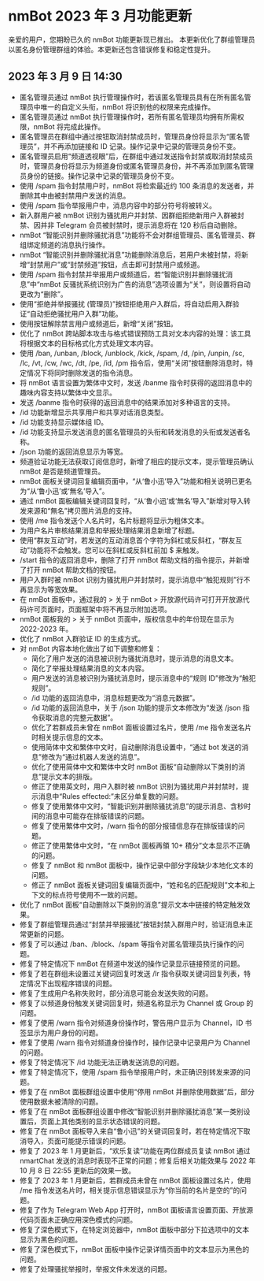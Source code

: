 # nmBot 2023 年 3 月功能更新

亲爱的用户，您期盼已久的 nmBot 功能更新现已推出。
本更新优化了群组管理员以匿名身份管理群组的体验。本更新还包含错误修复和稳定性提升。

## 2023 年 3 月 9 日 14:30
- 匿名管理员通过 nmBot 执行管理操作时，若该匿名管理员具有在所有匿名管理员中唯一的自定义头衔，nmBot 将识别他的权限来完成操作。
- 匿名管理员通过 nmBot 执行管理操作时，若所有匿名管理员均拥有所需权限，nmBot 将完成此操作。
- 匿名管理员在群组中通过按钮取消封禁成员时，管理员身份将显示为“匿名管理员”，并不再添加链接和 ID 记录。操作记录中记录的管理员身份不变。
- 匿名管理员启用“频道透视眼”后，在群组中通过发送指令封禁或取消封禁成员时，管理员身份将显示为频道身份或匿名管理员身份，并不再添加到匿名管理员身份的链接。操作记录中记录的管理员身份不变。
- 使用 /spam 指令封禁用户时，nmBot 将检索最近约 100 条消息的发送者，并删除其中由被封禁用户发送的消息。
- 使用 /spam 指令举报用户中，消息内容中的部分符号将被转义。
- 新入群用户被 nmBot 识别为骚扰用户并封禁、因群组拒绝新用户入群被封禁、因并非 Telegram 会员被封禁时，提示消息将在 120 秒后自动删除。
- nmBot “智能识别并删除骚扰消息”功能将不会对群组管理员、匿名管理员、群组绑定频道的消息执行操作。
- nmBot “智能识别并删除骚扰消息”功能删除消息后，若用户未被封禁，将新增“封禁用户”或“封禁频道”按钮，点击即可封禁用户或频道。
- 使用 /spam 指令封禁并举报用户或频道后，若“智能识别并删除骚扰消息”中“nmBot 反骚扰系统识别为广告的消息”选项设置为“关”，则设置将自动更改为“删除”。
- 使用“拒绝并举报骚扰 (管理员)”按钮拒绝用户入群后，将自动启用入群验证“自动拒绝骚扰用户入群”功能。
- 使用按钮解除禁言用户或频道后，新增“关闭”按钮。
- 优化了 nmBot 跨站脚本攻击与格式错误预防工具对文本内容的处理：该工具将根据文本的目标格式化方式处理文本内容。
- 使用 /ban, /unban, /block, /unblock, /kick, /spam, /d, /pin, /unpin, /sc, /lc, /vt, /cw, /wc, /dt, /pe, /id, /pm 指令后，使用“关闭”按钮删除消息时，特定情况下将同时删除发送的指令消息。
- 将 nmBot 语言设置为繁体中文时，发送 /banme 指令时获得的返回消息中的趣味内容支持以繁体中文显示。
- 发送 /banme 指令时获得的返回消息中的结果添加对多种语言的支持。
- /id 功能新增显示共享用户和共享对话消息类型。
- /id 功能支持显示媒体组 ID。
- /id 功能支持显示发送消息的匿名管理员的头衔和转发消息的头衔或发送者名称。
- /json 功能的返回消息显示为等宽。
- 频道验证功能无法获取订阅信息时，新增了相应的提示文本，提示管理员确认 nmBot 是否是频道管理员。
- nmBot 面板关键词回复编辑页面中，“从‘鲁小迅’导入”功能和相关说明已更名为“从‘鲁小迅’或‘無名’导入”。
- 通过 nmBot 面板编辑关键词回复时，“从‘鲁小迅’或‘無名’导入”新增对导入转发来源和“無名”拷贝图片消息的支持。
- 使用 /me 指令发送个人名片时，名片标题将显示为粗体文本。
- 为用户名片审核结果消息和举报处理结果消息新增了标题。
- 使用“群友互动”时，若发送的互动消息首个字符为斜杠或反斜杠，“群友互动”功能将不会触发。您可以在斜杠或反斜杠前加 $ 来触发。
- /start 指令的返回消息中，删除了打开 nmBot 帮助文档的指令提示，并新增了打开 nmBot 帮助文档的按钮。
- 用户入群时被 nmBot 识别为骚扰用户并封禁时，提示消息中“触犯规则”行不再显示为等宽效果。
- 在 nmBot 面板中，通过我的 > 关于 nmBot > 开放源代码许可打开开放源代码许可页面时，页面框架中将不再显示附加选项。
- nmBot 面板我的 > 关于 nmBot 页面中，版权信息中的年份现在显示为 2022-2023 年。
- 优化了 nmBot 入群验证 ID 的生成方式。
- 对 nmBot 内容本地化做出了如下调整和修复：
    - 简化了用户发送的消息被识别为骚扰消息时，提示消息的消息文本。
    - 简化了举报处理结果消息的文本内容。
    - 用户发送的消息被识别为骚扰消息时，提示消息中的“规则 ID”修改为“触犯规则”。
    - /id 功能的返回消息中，消息标题更改为“消息元数据”。
    - /id 功能的返回消息中，关于 /json 功能的提示文本修改为“发送 /json 指令获取消息的完整元数据”。
    - 优化了若群成员未曾在 nmBot 面板设置过名片，使用 /me 指令发送名片时相关提示信息的文本。
    - 使用简体中文和繁体中文时，自动删除消息设置中，“通过 bot 发送的消息”修改为“通过机器人发送的消息”。
    - 优化了使用简体中文和繁体中文时 nmBot 面板“自动删除以下类别的消息”提示文本的排版。
    - 修正了使用英文时，用户入群时被 nmBot 识别为骚扰用户并封禁时，提示消息中“Rules effected:”未区分单复数的问题。
    - 修复了使用繁体中文时，“智能识别并删除骚扰消息”的提示消息、含秒时间的消息中可能存在排版错误的问题。
    - 修复了使用繁体中文时，/warn 指令的部分报错信息存在排版错误的问题。
    - 修正了使用繁体中文时，“在 nmBot 面板再領 10+ 積分”文本显示不正确的问题。
    - 修复了 nmBot 和 nmBot 面板中，操作记录中部分字段缺少本地化文本的问题。
    - 修正了 nmBot 面板关键词回复编辑页面中，“姓和名的匹配规则”文本和上下文的标点符号使用不一致的问题。
- 优化了 nmBot 面板“自动删除以下类别的消息”提示文本中链接的特定触发效果。
- 修复了群组管理员通过“封禁并举报骚扰”按钮封禁入群用户时，验证消息未正常更新的问题。
- 修复了可以通过 /ban、/block、/spam 等指令对匿名管理员执行操作的问题。
- 修复了特定情况下 nmBot 在频道中发送的操作记录显示链接预览的问题。
- 修复了若在群组未设置过关键词回复时发送 /lr 指令获取关键词回复列表，特定情况下出现程序错误的问题。
- 修复了生成用户名称失败时，部分消息可能会发送失败的问题。
- 修复了以频道身份触发关键词回复时，频道名称显示为 Channel 或 Group 的问题。
- 修复了使用 /warn 指令对频道身份操作时，警告用户显示为 Channel，ID 书签显示为用户身份的问题。
- 修复了使用 /warn 指令对频道身份操作时，操作记录中记录用户为 Channel 的问题。
- 修复了特定情况下 /id 功能无法正确发送消息的问题。
- 修复了特定情况下，使用 /spam 指令举报用户时，未正确识别转发来源的问题。
- 修复了在 nmBot 面板群组设置中使用“停用 nmBot 并删除使用数据”后，部分使用数据未被清除的问题。
- 修复了在 nmBot 面板群组设置中修改“智能识别并删除骚扰消息”某一类别设置后，页面上其他类别的显示状态错误的问题。
- 修复了在 nmBot 面板导入来自“鲁小迅”的关键词回复时，若在特定情况下取消导入，页面可能提示错误的问题。
- 修复了 2023 年 1 月更新后，“欢乐复读”功能在两位群成员复读 nmBot 通过 nmartChat 发送的消息时表现不正常的问题；修复后相关功能效果与 2022 年 10 月 8 日 22:55 更新后的效果一致。
- 修复了 2023 年 1 月更新后，若群成员未曾在 nmBot 面板设置过名片，使用 /me 指令发送名片时，相关提示信息错误显示为“你当前的名片是空的”的问题。
- 修复了作为 Telegram Web App 打开时，nmBot 面板语言设置页面、开放源代码页面未正确应用深色模式的问题。
- 修复了深色模式下，在特定浏览器中，nmBot 面板中部分下拉选项中的文本显示为黑色的问题。
- 修复了深色模式下，nmBot 面板中操作记录详情页面中的文本显示为黑色的问题。
- 修复了处理骚扰举报时，举报文件未发送的问题。